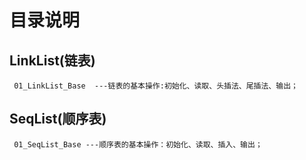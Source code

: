 # 目录说明
  ## LinkList(链表)
     01_LinkList_Base  ---链表的基本操作:初始化、读取、头插法、尾插法、输出；
  ## SeqList(顺序表)
     01_SeqList_Base ---顺序表的基本操作：初始化、读取、插入、输出；
